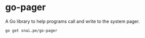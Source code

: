 # go-pager

A Go library to help programs call and write to the system pager.

```
go get snai.pe/go-pager
```
